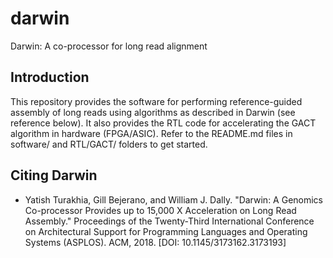 # darwin
Darwin: A co-processor for long read alignment

## Introduction

This repository provides the software for performing reference-guided assembly of long reads using algorithms as described in Darwin (see reference below). It also provides the RTL code for accelerating the GACT algorithm in hardware (FPGA/ASIC). Refer to the README.md files in software/ and RTL/GACT/ folders to get started.  

## Citing Darwin

* Yatish Turakhia, Gill Bejerano, and William J. Dally. "Darwin: A Genomics Co-processor Provides up to 15,000 X Acceleration on Long Read Assembly." Proceedings of the Twenty-Third International Conference on Architectural Support for Programming Languages and Operating Systems (ASPLOS). ACM, 2018. [DOI: 10.1145/3173162.3173193]
